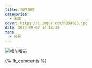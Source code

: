 ```yaml
---
title: 福在眼前
categories:
  - 玉雕
cover: https://i.imgur.com/RQDAOL6.jpg
date: 2024-09-07 14:18:19
tags:
  - 翡翠
---
```


![福在眼前](https://i.imgur.com/RQDAOL6.jpg)

{% fb_comments %}
